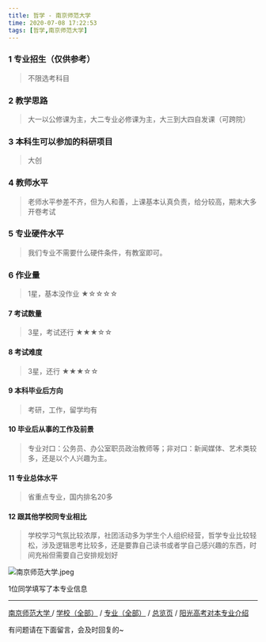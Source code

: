 ```yaml
---
title: 哲学 - 南京师范大学
time: 2020-07-08 17:22:53
tags: [哲学,南京师范大学]
---
```

### 1 专业招生（仅供参考）  
> 不限选考科目 


### 2 教学思路
> 大一以公修课为主，大二专业必修课为主，大三到大四自发课（可跨院）


### 3 本科生可以参加的科研项目
>  大创


### 4 教师水平
> 老师水平参差不齐，但为人和善，上课基本认真负责，给分较高，期末大多开卷考试


### 5 专业硬件水平
> 我们专业不需要什么硬件条件，有教室即可。


### 6 作业量
>1星，基本没作业
★☆☆☆☆


#### 7 考试数量
>3星，考试还行
★★★☆☆


#### 8 考试难度
>3星，还行
★★★☆☆


#### 9 本科毕业后方向
> 考研，工作，留学均有


#### 10 毕业后从事的工作及前景
> 专业对口：公务员、办公室职员政治教师等；非对口：新闻媒体、艺术类较多，还是以个人兴趣为主。


#### 11 专业总体水平
> 省重点专业，国内排名20多


#### 12 跟其他学校同专业相比
> 学校学习气氛比较浓厚，社团活动多为学生个人组织经营，哲学专业比较轻松，涉及逻辑思考比较多，还是要靠自己读书或者学自己感兴趣的东西，时间充裕但需要自己安排规划好

![南京师范大学.jpeg](http://upload-images.jianshu.io/upload_images/6206192-8ae477c3cc5d49ac.jpeg?imageMogr2/auto-orient/strip%7CimageView2/2/w/1240)

1位同学填写了本专业信息
***
[南京师范大学 ](https://univgo.github.io/2020/07/08/南京师范大学)/ [学校（全部）](https://univgo.github.io/2020/07/08/3efa6bcca419) / [专业（全部）](https://univgo.github.io/2020/07/08/2d4c6d3552c2) / [总览页](https://univgo.github.io/2020/07/08/445daeb4fa00) / [阳光高考对本专业介绍](http://gaokao.chsi.com.cn/sch/zyk/view.do?schId=73395450&specId=73381059
)

有问题请在下面留言，会及时回复的~